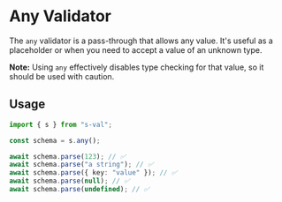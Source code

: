 # Any Validator

The `any` validator is a pass-through that allows any value. It's useful as a placeholder or when you need to accept a value of an unknown type.

**Note:** Using `any` effectively disables type checking for that value, so it should be used with caution.

## Usage

```typescript
import { s } from "s-val";

const schema = s.any();

await schema.parse(123); // ✅
await schema.parse("a string"); // ✅
await schema.parse({ key: "value" }); // ✅
await schema.parse(null); // ✅
await schema.parse(undefined); // ✅
```
